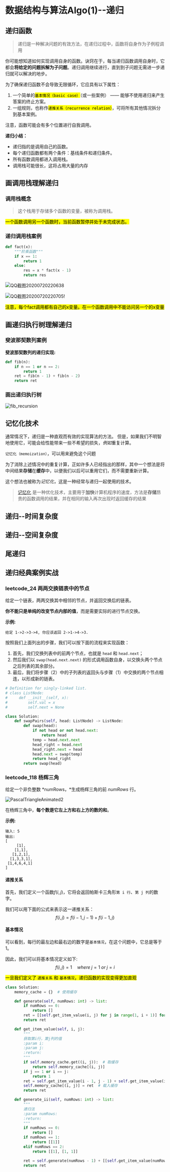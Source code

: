 # 数据结构与算法Algo(1)--递归

## 递归函数

> 递归是一种解决问题的有效方法，在递归过程中，函数将自身作为子例程调用



你可能想知道如何实现调用自身的函数。诀窍在于，每当递归函数调用自身时，它都会**将给定的问题拆解为子问题**。递归调用继续进行，直到到子问题无需进一步递归就可以解决的地步。

为了确保递归函数不会导致无限循环，它应具有以下属性：

1. 一个简单的<mark>`基本情况（basic case）`</mark>（或一些案例） —— 能够不使用递归来产生答案的终止方案。
2. 一组规则，也称作<mark>`递推关系（recurrence relation）`</mark>，可将所有其他情况拆分到基本案例。

注意，函数可能会有多个位置进行自我调用。



**递归小结：**

- 递归指的是调用自己的函数。
-  每个递归函数都有两个条件：基线条件和递归条件。
- 所有函数调用都进入调用栈。
- 调用栈可能很长，这将占用大量的内存 





## 画调用栈理解递归

### 调用栈概念

> 这个栈用于存储多个函数的变量，被称为调用栈。 

<mark>一个函数调用另一个函数时，当前函数暂停并处于未完成状态。  </mark>



### 递归调用栈案例

```python
def fact(x):
    """阶乘函数"""
    if x == 1:
        return 1
    else:
        res = x * fact(x - 1)
        return res
```

![QQ截图20200720220638](assets/QQ截图20200720220638-1595254088846.png)

![QQ截图20200720220705](assets/QQ截图20200720220705.png)!

<mark>注意，每个fact调用都有自己的x变量。在一个函数调用中不能访问另一个的x变量  </mark>



## 画递归执行树理解递归

### 斐波那契数列案例

**斐波那契数列的递归实现:**

```python
def fib(n):
    if n == 1 or n == 2:
        return 1
    ret = fib(n - 1) + fib(n - 2)
    return ret
```



### 画出递归执行树

![fib_recursion](assets/fib_recursion.jpg)



## 记忆化技术

通常情况下，递归是一种直观而有效的实现算法的方法。 但是，如果我们不明智地使用它，可能会给性能带来一些不希望的损失，*例如*重复计算。

`记忆化（memoization）`，可以用来避免这个问题

为了消除上述情况中的重复计算，正如许多人已经指出的那样，其中一个想法是将中间结果**存储**在**缓存**中，以便我们以后可以重用它们，而不需要重新计算。

这个想法也被称为*记忆化*，这是一种经常与递归一起使用的技术。

> [记忆化](https://baike.so.com/doc/4953402-5174974.html) 是一种优化技术，主要用于**加快**计算机程序的速度，方法是**存储**昂贵的函数调用的结果，并在相同的输入再次出现时返回缓存的结果



## 递归--时间复杂度



## 递归--空间复杂度



## 尾递归





## 递归经典案例实战

### leetcode_24 两两交换链表中的节点

给定一个链表，两两交换其中相邻的节点，并返回交换后的链表。

**你不能只是单纯的改变节点内部的值**，而是需要实际的进行节点交换。

 

**示例:**

```
给定 1->2->3->4, 你应该返回 2->1->4->3.
```



按照我们上面列出的步骤，我们可以按下面的流程来实现函数：

1. 首先，我们交换列表中的前两个节点，也就是 `head` 和 `head.next`；
2. 然后我们以 `swap(head.next.next)` 的形式调用函数自身，以交换头两个节点之后列表的其余部分。
3. 最后，我们将步骤（2）中的子列表的返回头与步骤（1）中交换的两个节点相连，以形成新的链表。

```python
# Definition for singly-linked list.
# class ListNode:
#     def __init__(self, x):
#         self.val = x
#         self.next = None

class Solution:
    def swapPairs(self, head: ListNode) -> ListNode:
        def swap(head):
            if not head or not head.next:
                return head
            temp = head.next.next
            head_right = head.next
            head_right.next = head
            head.next = swap(temp)
            return head_right
        return swap(head)
```



### leetcode_118 杨辉三角

给定一个非负整数 *numRows，*生成杨辉三角的前 *numRows* 行。

![PascalTriangleAnimated2](assets/PascalTriangleAnimated2.gif)

在杨辉三角中，**每个数是它左上方和右上方的数的和**。

**示例:**

```
输入: 5
输出:
[
     [1],
    [1,1],
   [1,2,1],
  [1,3,3,1],
 [1,4,6,4,1]
]
```



#### 递推关系

首先，我们定义一个函数$f(i, j)$，它将会返回帕斯卡三角形`第 i 行`、`第 j 列`的数字。

我们可以用下面的公式来表示这一递推关系：
$$
f(i, j) = f(i-1, j-1) + f(i -1, j)
$$


#### 基本情况

可以看到，每行的最左边和最右边的数字是`基本情况`，在这个问题中，它总是等于 1。

因此，我们可以将基本情况定义如下:
$$
f(i, j) = 1 \quad where \; j=1 \; or\; j=i
$$


<mark>一旦我们定义了 `递推关系` 和 `基本情况`，递归函数的实现变得更加直观</mark>

```python
class Solution:
    memory_cache = {}  # 使用缓存

    def generate(self, numRows: int) -> list:
        if numRows == 0:
            return []
        ret = [[self.get_item_value(i, j) for j in range(1, i + 1)] for i in range(1, numRows + 1)]
        return ret

    def get_item_value(self, i, j):
        """
        获取第i行，第j列的值
        :param i:
        :param j:
        :return:
        """
        if self.memory_cache.get((i, j)):  # 取缓存
            return self.memory_cache[(i, j)]
        if j == 1 or i == j:
            return 1
        ret = self.get_item_value(i - 1, j - 1) + self.get_item_value(i - 1, j)
        self.memory_cache[(i, j)] = ret  # 载入缓存
        return ret

    def generate_ii(self, numRows: int) -> list:
        """
        递归法
        :param numRows:
        :return:
        """
        if numRows == 0:
            return []
        if numRows == 1:
            return [[1]]
        elif numRows == 2:
            return [[1], [1, 1]]

        ret = self.generate(numRows - 1) + [[self.get_item_value(numRows, j) for j in range(1, numRows + 1)]]
        return ret
```



















